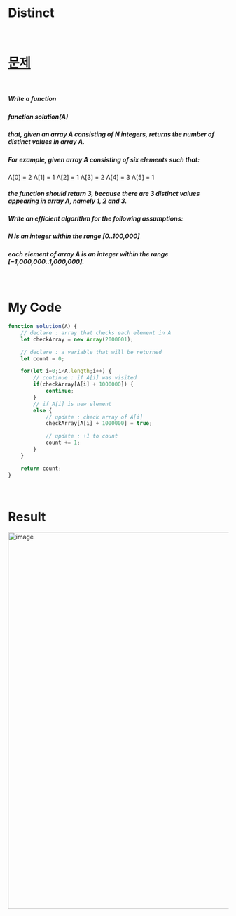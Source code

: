 # Distinct

<br>

# <a href="https://app.codility.com/programmers/lessons/6-sorting/">문제</a>

<br>

##### Write a function
##### function solution(A)
##### that, given an array A consisting of N integers, returns the number of distinct values in array A.
##### For example, given array A consisting of six elements such that:
 A[0] = 2    A[1] = 1    A[2] = 1
 A[3] = 2    A[4] = 3    A[5] = 1
##### the function should return 3, because there are 3 distinct values appearing in array A, namely 1, 2 and 3.
##### Write an efficient algorithm for the following assumptions:
##### N is an integer within the range [0..100,000]
##### each element of array A is an integer within the range [−1,000,000..1,000,000].

<br>

# My Code

```javascript
function solution(A) {
    // declare : array that checks each element in A
    let checkArray = new Array(2000001);

    // declare : a variable that will be returned
    let count = 0;

    for(let i=0;i<A.length;i++) {
        // continue : if A[i] was visited
        if(checkArray[A[i] + 1000000]) {
            continue;
        }
        // if A[i] is new element
        else {
            // update : check array of A[i]
            checkArray[A[i] + 1000000] = true;

            // update : +1 to count
            count += 1;
        }
    }

    return count;
}
```

<br>

# Result
<img width="858" alt="image" src="https://user-images.githubusercontent.com/74173976/209284450-b0162e08-586e-4cec-b129-d2975009b025.png">
